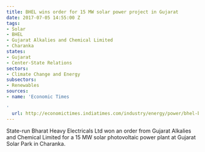 ```yaml
---
title: BHEL wins order for 15 MW solar power project in Gujarat
date: 2017-07-05 14:55:00 Z
tags:
- Solar
- BHEL
- Gujarat Alkalies and Chemical Limited
- Charanka
states:
- Gujarat
- Center-State Relations
sectors:
- Climate Change and Energy
subsectors:
- Renewables
sources:
- name: 'Economic Times

'
  url: http://economictimes.indiatimes.com/industry/energy/power/bhel-bags-15-mw-solar-photovoltaic-plant-order-in-gujarat/articleshow/59336277.cms
---
```


State-run Bharat Heavy Electricals Ltd won an order from Gujarat Alkalies and Chemical Limited for a 15 MW solar photovoltaic power plant at Gujarat Solar Park in Charanka. 

